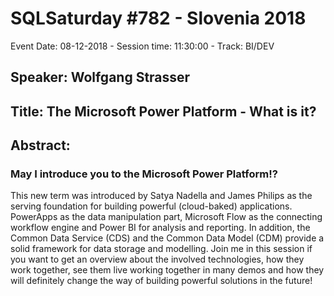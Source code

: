 # SQLSaturday #782 - Slovenia 2018
Event Date: 08-12-2018 - Session time: 11:30:00 - Track:     BI/DEV
## Speaker: Wolfgang Strasser
## Title: The Microsoft Power Platform - What is it?
## Abstract:
### May I introduce you to the Microsoft Power Platform!? 
This new term was introduced by Satya Nadella and James Philips as the serving foundation for building powerful (cloud-baked) applications. PowerApps as the data manipulation part, Microsoft Flow as the connecting workflow engine and Power BI for analysis and reporting. In addition, the Common Data Service (CDS) and the Common Data Model (CDM) provide a solid framework for data storage and modelling.
Join me in this session if you want to get an overview about the involved technologies, how they work together, see them live  working together in many demos and how they will definitely change the way of building powerful solutions in the future!
